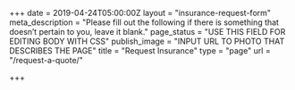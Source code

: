 +++
date = 2019-04-24T05:00:00Z
layout = "insurance-request-form"
meta_description = "Please fill out the following if there is something that doesn’t pertain to you, leave it blank."
page_status = "USE THIS FIELD FOR EDITING BODY WITH CSS"
publish_image = "INPUT URL TO PHOTO THAT DESCRIBES THE PAGE"
title = "Request Insurance"
type = "page"
url = "/request-a-quote/"

+++
